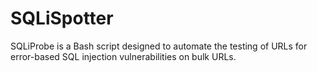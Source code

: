 # SQLiSpotter
SQLiProbe is a Bash script designed to automate the testing of URLs for error-based SQL injection vulnerabilities on bulk URLs.
